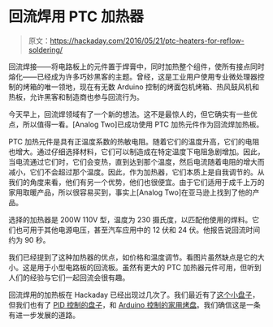 # 回流焊用 PTC 加热器

> 原文：<https://hackaday.com/2016/05/21/ptc-heaters-for-reflow-soldering/>

回流焊接——将电路板上的元件置于焊膏中，同时加热整个组件，使所有接点同时熔化——已经成为许多巧妙黑客的主题。曾经，这是工业用户使用专业微处理器控制的烤箱的唯一领地，现在有无数 Arduino 控制的烤面包机烤箱、热风鼓风机和热板，允许黑客和制造商也参与回流行为。

今天早上，回流焊领域有了一个新的想法。这不是最惊人的，但它确实有一些优点，所以值得一看。[Analog Two]已成功使用 PTC 加热元件作为回流焊加热板。

PTC 加热元件是具有正温度系数的热敏电阻。随着它们的温度升高，它们的电阻也增大。通过仔细选择材料，它们可以制造成在特定温度下电阻急剧增加。因此，当电流通过它们时，它们会变热，直到达到那个温度，然后电流随着电阻的增大而减小，它们不会超过那个温度。因此，作为加热器，它们本质上是自我调节的。从我们的角度来看，他们有另一个优势，他们也很便宜。由于它们适用于成千上万的家用取暖产品，所以很容易买到，事实上[Analog Two]在亚马逊上找到了他的产品。

选择的加热器是 200W 110V 型，温度为 230 摄氏度，以匹配他使用的焊料。它们也可用于其他电源电压，甚至汽车应用中的 12 伏和 24 伏。他报告说回流时间约为 90 秒。

我们已经提到了这种加热器的优点，如价格和温度调节。看图片虽然缺点是它的大小。这是用于小型电路板的回流板。虽然有更大的 PTC 加热器元件可用，但听到人们的经验与它们一起回流会很有趣。

回流焊用的加热板在 Hackaday 已经出现过几次了。我们最近有了[这个小盘子](http://hackaday.com/2016/04/01/tiny-hotplate-isnt-overkill/)，但我们也有了 [PID 控制的盘子](http://hackaday.com/2009/01/16/pid-smd-reflow-hot-plate/)，和 [Arduino 控制的家用烤盘](http://hackaday.com/2013/10/30/another-reflow-soldering-solution/)。我们确信这是一条有进一步发展的道路。